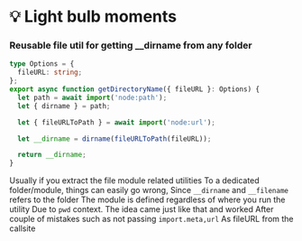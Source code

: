 # 💡 Light bulb moments

### Reusable file util for getting \_\_dirname from any folder

```ts
type Options = {
  fileURL: string;
};
export async function getDirectoryName({ fileURL }: Options) {
  let path = await import('node:path');
  let { dirname } = path;

  let { fileURLToPath } = await import('node:url');

  let __dirname = dirname(fileURLToPath(fileURL));

  return __dirname;
}
```

Usually if you extract the file module related utilities
To a dedicated folder/module, things can easily go wrong,
Since `__dirname` and `__filename` refers to the folder
The module is defined regardless of where you run the utility
Due to `pwd` context. The idea came just like that and worked
After couple of mistakes such as not passing `import.meta,url`
As fileURL from the callsite
